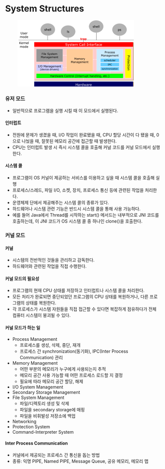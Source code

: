# System Structures

<figure><img src="../../.gitbook/assets/Untitled (6).png" alt="" width="375"><figcaption></figcaption></figure>

### 유저 모드

* 일반적으로 프로그램을 실행 시킬 때 이 모드에서 실행된다.

#### 인터럽트

* 전원에 문제가 생겼을 때, I/O 작업이 완료됐을 때, CPU 할당 시간이 다 됐을 때, 0으로 나눴을 때, 잘못된 메모리 공간에 접근할 때 발생한다.
* CPU는 인터럽트 발생 시 즉시 시스템 콜을 호출해 커널 코드를 커널 모드에서 실행한다.

#### 시스템 콜

* 프로그램이 OS 커널이 제공하는 서비스를 이용하고 싶을 때 시스템 콜을 호출해 실행
* 프로세스/스레드, 파일 I/O, 소켓, 장치, 프로세스 통신 등에 관련된 작업을 처리한다.
* 운영체제 단에서 제공해주는 시스템 콜의 종류가 있다.
* 하드웨어나 시스템 관련 기능은 반드시 시스템 콜을 통해 사용 가능하다.
* 예를 들어 Java에서 Thread를 시작하는 start() 메서드는 내부적으로 JNI 코드를 호출하는데, 이 JNI 코드가 OS 시스템 콜 중 하나인 clone()을 호출한다.



### 커널 모드

#### 커널

* 시스템의 전반적인 것들을 관리하고 감독한다.
* 하드웨어와 관련된 작업을 직접 수행한다.

#### 커널 모드의 필요성

* 프로그램의 현재 CPU 상태를 저장하고 인터럽트나 시스템 콜을 처리한다.
* 모든 처리가 완료되면 중단되었던 프로그램의 CPU 상태를 복원하거나, 다른 프로그램의 상태를 복원한다.
* 각 프로세스가 시스템 자원들을 직접 접근할 수 있다면 복잡하게 점유하다가 전체 컴퓨터 시스템이 붕괴될 수 있다.

#### 커널 모드가 하는 일

* Process Management
  * 프로세스를 생성, 삭제, 중단, 재개
  * 프로세스 간 synchronization(동기화), IPC(Inter Process Communication) 관리
* Memory Management
  * 어떤 부분의 메모리가 누구에게 사용되는지 추적
  * 메모리 공간 사용 가능할 때 어떤 프로세스 로드할 지 결정
  * 필요에 따라 메모리 공간 할당, 해제
* I/O System Management
* Secondary Storage Management
* File System Management
  * 파일/디렉토리 생성 및 삭제
  * 파일을 secondary storage에 매핑
  * 파일을 비휘발성 저장소에 백업
* Networking
* Protection System
* Command-Interpreter System

#### Inter Process Communication

* 커널에서 제공되는 프로세스 간 통신을 돕는 방법
* 종류: 익명 PIPE, Named PIPE, Message Queue, 공유 메모리, 메모리 맵

